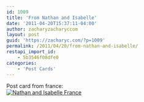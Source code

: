 ```yaml
---
id: 1009
title: 'From Nathan and Isabelle'
date: '2011-04-20T15:37:11-04:00'
author: zacharyzacharyccom
layout: post
guid: 'https://zacharyc.com/?p=1009'
permalink: /2011/04/20/from-nathan-and-isabelle/
restapi_import_id:
    - 5b3546f08dfe0
categories:
    - 'Post Cards'
---
```


Post card from france:  
[![](https://i0.wp.com/zacharyc.com/wp-content/uploads/2011/04/small-Nathan-and-Isabelle-France.jpg?resize=709%2C1024&ssl=1 "Nathan and Isabelle France")](https://i0.wp.com/zacharyc.com/wp-content/uploads/2011/04/small-nathan-and-isabelle-france.jpg?ssl=1)